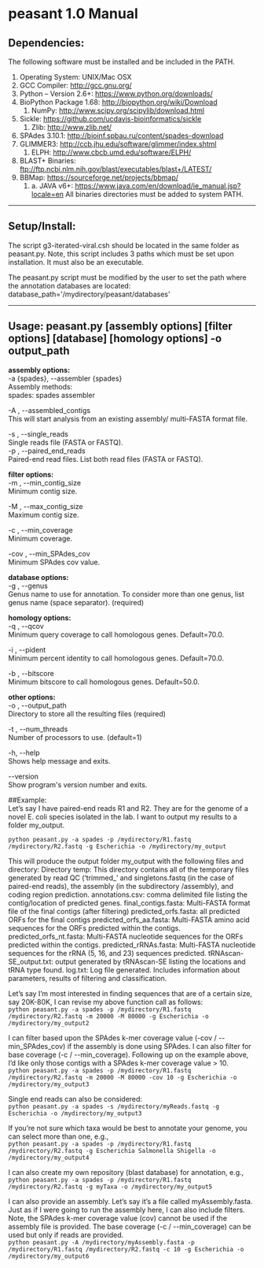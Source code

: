 # peasant 1.0 Manual


## Dependencies: 
The following software must be installed and be included in the PATH.
1. Operating System: UNIX/Mac OSX
2. GCC Compiler: http://gcc.gnu.org/
3. Python – Version 2.6+: https://www.python.org/downloads/
4. BioPython Package 1.68: http://biopython.org/wiki/Download
   1. NumPy: http://www.scipy.org/scipylib/download.html
1. Sickle: https://github.com/ucdavis-bioinformatics/sickle
   1. Zlib: http://www.zlib.net/
1. SPAdes 3.10.1: http://bioinf.spbau.ru/content/spades-download
2. GLIMMER3: http://ccb.jhu.edu/software/glimmer/index.shtml
   1. ELPH: http://www.cbcb.umd.edu/software/ELPH/
1. BLAST+ Binaries: ftp://ftp.ncbi.nlm.nih.gov/blast/executables/blast+/LATEST/
2. BBMap: https://sourceforge.net/projects/bbmap/
   1. a. JAVA v6+: https://www.java.com/en/download/ie_manual.jsp?locale=en
All binaries directories must be added to system PATH.


*********************************************************************************************
## Setup/Install:
The script g3-iterated-viral.csh should be located in the same folder as peasant.py. Note, this script includes 3 paths which must be set upon installation. It must also be an executable.


The peasant.py script must be modified by the user to set the path where the annotation databases are located:
database_path='/mydirectory/peasant/databases'


*********************************************************************************************


## Usage: peasant.py [assembly options] [filter options] [database] [homology options] -o output_path


**assembly options:**  
  -a {spades}, --assembler {spades}  
      Assembly methods:  
            spades: spades assembler  
  
  
  -A <filename>, --assembled_contigs <filename>  
      This will start analysis from an existing assembly/ multi-FASTA format file.  
  
  
  -s <filename>, --single_reads <filename>  
      Single reads file (FASTA or FASTQ).  
  -p <filename> <filename>, --paired_end_reads <filename> <filename>  
      Paired-end read files. List both read files (FASTA or FASTQ).  
 
**filter options:**  
  -m <int>, --min_contig_size <int>  
      Minimum contig size.  
  
  
  -M <int>, --max_contig_size <int>  
      Maximum contig size.  
  
  
  -c <int>, --min_coverage <int>  
      Minimum coverage.  
  
  
  -cov <float>, --min_SPAdes_cov <float>  
      Minimum SPAdes cov value.  
   
**database options:**  
  -g <filename>, --genus <filename>  
      Genus name to use for annotation. To consider more than one genus, list genus name (space separator). (required)  
  
  
**homology options:**  
  -q <float>, --qcov <float>  
      Minimum query coverage to call homologous genes. Default=70.0.  
  
  
  -i <float>, --pident <float>  
      Minimum percent identity to call homologous genes. Default=70.0.  
  
  
  -b <float>, --bitscore <float>  
      Minimum bitscore to call homologous genes. Default=50.0.  
  
  
**other options:**  
 -o <directory>, --output_path <directory>  
      Directory to store all the resulting files (required)  
  
  
  -t <int>, --num_threads <int>  
      Number of processors to use. (default=1)  
  
  
  -h, --help  
      Shows help message and exits.  
  
  
  --version  
      Show program's version number and exits.  
  
  
  
  
##Example:  
Let’s say I have paired-end reads R1 and R2. They are for the genome of a novel E. coli species isolated in the lab. I want to output my results to a folder my_output.
  
`python peasant.py -a spades -p /mydirectory/R1.fastq /mydirectory/R2.fastq -g Escherichia -o /mydirectory/my_output`




This will produce the output folder my_output with the following files and directory:
Directory temp: This directory contains all of the temporary files generated by read QC (‘trimmed_<filename>’ and singletons.fastq (in the case of paired-end reads),  the assembly (in the subdirectory /assembly), and coding region prediction.
annotations.csv: comma delimited file listing the contig/location of predicted genes.
final_contigs.fasta: Multi-FASTA format file of the final contigs (after filtering)
predicted_orfs.fasta: all predicted ORFs for the final contigs
predicted_orfs_aa.fasta: Multi-FASTA amino acid sequences for the ORFs predicted within the contigs.
predicted_orfs_nt.fasta: Multi-FASTA nucleotide sequences for the ORFs predicted within the contigs.
predicted_rRNAs.fasta: Multi-FASTA nucleotide sequences for the rRNA (5, 16, and 23) sequences predicted.
tRNAscan-SE_output.txt: output generated by tRNAscan-SE listing the locations and tRNA type found.
log.txt: Log file generated. Includes information about parameters, results of filtering and classification.




Let’s say I’m most interested in finding sequences that are of a certain size, say 20K-80K, I can revise my above function call as follows:  
`python peasant.py -a spades -p /mydirectory/R1.fastq /mydirectory/R2.fastq -m 20000 -M 80000 -g Escherichia -o /mydirectory/my_output2`


I can filter based upon the SPAdes k-mer coverage value (-cov / --min_SPAdes_cov) if the assembly is done using SPAdes. I can also filter for base coverage (-c / --min_coverage). Following up on the example above, I’d like only those contigs with a SPAdes k-mer coverage value > 10.  
`python peasant.py -a spades -p /mydirectory/R1.fastq /mydirectory/R2.fastq -m 20000 -M 80000 -cov 10 -g Escherichia -o /mydirectory/my_output3`


Single end reads can also be considered:  
`python peasant.py -a spades -s /mydirectory/myReads.fastq -g Escherichia -o /mydirectory/my_output3`


If you’re not sure which taxa would be best to annotate your genome, you can select more than one, e.g.,  
`python peasant.py -a spades -p /mydirectory/R1.fastq /mydirectory/R2.fastq -g Escherichia Salmonella Shigella -o /mydirectory/my_output4`


I can also create my own repository (blast database) for annotation, e.g.,  
`python peasant.py -a spades -p /mydirectory/R1.fastq /mydirectory/R2.fastq -g myTaxa -o /mydirectory/my_output5`


I can also provide an assembly. Let’s say it’s a file called myAssembly.fasta. Just as if I were going to run the assembly here, I can also include filters. Note, the SPAdes k-mer coverage value (cov) cannot be used if the assembly file is provided. The base coverage (-c / --min_coverage) can be used but only if reads are provided.   
`python peasant.py -A /mydirectory/myAssembly.fasta -p /mydirectory/R1.fastq /mydirectory/R2.fastq -c 10 -g Escherichia -o /mydirectory/my_output6`
